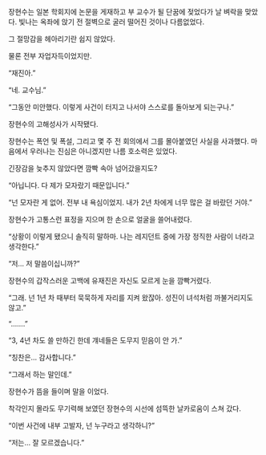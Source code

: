 장현수는 일본 학회지에 논문을 게재하고 부 교수가 될 단꿈에 젖었다가 날 벼락을 맞았다. 빛나는 옥좌에 앉기 전 절벽으로 굴러 떨어진 것이나 다름없었다.

그 절망감을 헤아리기란 쉽지 않았다.

물론 전부 자업자득이었지만.

“재진아.”

“네. 교수님.”

“그동안 미안했다. 이렇게 사건이 터지고 나서야 스스로를 돌아보게 되는구나.”

장현수의 고해성사가 시작됐다.

장현수는 폭언 및 폭설, 그리고 몇 주 전 회의에서 그를 몰아붙였던 사실을 사과했다. 마음에서 우러나는 진심은 아니겠지만 나름 호소력은 있었다.

긴장감을 늦추지 않았다면 깜빡 속아 넘어갔을지도?

“아닙니다. 다 제가 모자랐기 때문입니다.”

“넌 모자란 게 없어. 전부 내 욕심이었지. 내가 2년 차에게 너무 많은 걸 바랐던 거야.”

장현수가 고통스런 표정을 지으며 한 손으로 얼굴을 쓸어내렸다.

“상황이 이렇게 됐으니 솔직히 말하마. 나는 레지던트 중에 가장 정직한 사람이 너라고 생각한다.”

“저… 저 말씀이십니까?”

장현수의 갑작스러운 고백에 유재진은 자신도 모르게 눈을 깜빡거렸다.

“그래. 넌 1년 차 때부터 묵묵하게 자리를 지켜 왔잖아. 성진이 녀석처럼 까불거리지도 않고.”

“…….”

“3, 4년 차도 쓸 만하긴 한데 걔네들은 도무지 믿음이 안 가.”

“칭찬은… 감사합니다.”

“그래서 하는 말인데.”

장현수가 뜸을 들이며 말을 이었다.

착각인지 몰라도 무기력해 보였던 장현수의 시선에 섬뜩한 날카로움이 스쳐 갔다.

“이번 사건에 내부 고발자, 넌 누구라고 생각하니?”

“저는… 잘 모르겠습니다.”